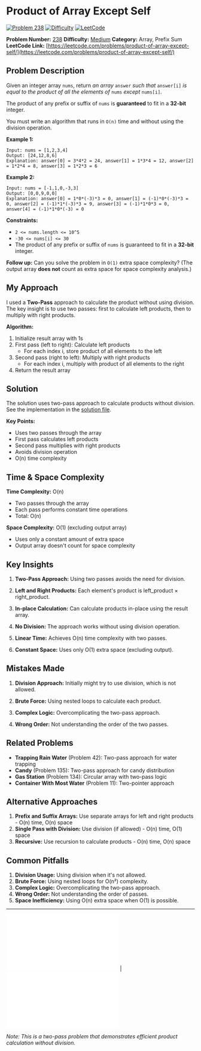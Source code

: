 # Product of Array Except Self

[![Problem 238](https://img.shields.io/badge/Problem-238-blue?style=for-the-badge&logo=leetcode)](https://leetcode.com/problems/product-of-array-except-self/)
[![Difficulty](https://img.shields.io/badge/Difficulty-Medium-orange?style=for-the-badge)](https://leetcode.com/problemset/?difficulty=MEDIUM)
[![LeetCode](https://img.shields.io/badge/LeetCode-View%20Problem-orange?style=for-the-badge&logo=leetcode)](https://leetcode.com/problems/product-of-array-except-self/)

**Problem Number:** [238](https://leetcode.com/problems/product-of-array-except-self/)
**Difficulty:** [Medium](https://leetcode.com/problemset/?difficulty=MEDIUM)
**Category:** Array, Prefix Sum
**LeetCode Link:** [https://leetcode.com/problems/product-of-array-except-self/](https://leetcode.com/problems/product-of-array-except-self/)

## Problem Description

Given an integer array `nums`, return *an array* `answer` *such that* `answer[i]` *is equal to the product of all the elements of* `nums` *except* `nums[i]`.

The product of any prefix or suffix of `nums` is **guaranteed** to fit in a **32-bit** integer.

You must write an algorithm that runs in `O(n)` time and without using the division operation.

**Example 1:**
```
Input: nums = [1,2,3,4]
Output: [24,12,8,6]
Explanation: answer[0] = 3*4*2 = 24, answer[1] = 1*3*4 = 12, answer[2] = 1*2*4 = 8, answer[3] = 1*2*3 = 6
```

**Example 2:**
```
Input: nums = [-1,1,0,-3,3]
Output: [0,0,9,0,0]
Explanation: answer[0] = 1*0*(-3)*3 = 0, answer[1] = (-1)*0*(-3)*3 = 0, answer[2] = (-1)*1*(-3)*3 = 9, answer[3] = (-1)*1*0*3 = 0, answer[4] = (-1)*1*0*(-3) = 0
```

**Constraints:**
- `2 <= nums.length <= 10^5`
- `-30 <= nums[i] <= 30`
- The product of any prefix or suffix of `nums` is guaranteed to fit in a **32-bit** integer.

**Follow up:** Can you solve the problem in `O(1)` extra space complexity? (The output array **does not** count as extra space for space complexity analysis.)

## My Approach

I used a **Two-Pass** approach to calculate the product without using division. The key insight is to use two passes: first to calculate left products, then to multiply with right products.

**Algorithm:**
1. Initialize result array with 1s
2. First pass (left to right): Calculate left products
   - For each index i, store product of all elements to the left
3. Second pass (right to left): Multiply with right products
   - For each index i, multiply with product of all elements to the right
4. Return the result array

## Solution

The solution uses two-pass approach to calculate products without division. See the implementation in the [solution file](../exercises/238.product-of-array-except-self.py).

**Key Points:**
- Uses two passes through the array
- First pass calculates left products
- Second pass multiplies with right products
- Avoids division operation
- O(n) time complexity

## Time & Space Complexity

**Time Complexity:** O(n)
- Two passes through the array
- Each pass performs constant time operations
- Total: O(n)

**Space Complexity:** O(1) (excluding output array)
- Uses only a constant amount of extra space
- Output array doesn't count for space complexity

## Key Insights

1. **Two-Pass Approach:** Using two passes avoids the need for division.

2. **Left and Right Products:** Each element's product is left_product × right_product.

3. **In-place Calculation:** Can calculate products in-place using the result array.

4. **No Division:** The approach works without using division operation.

5. **Linear Time:** Achieves O(n) time complexity with two passes.

6. **Constant Space:** Uses only O(1) extra space (excluding output).

## Mistakes Made

1. **Division Approach:** Initially might try to use division, which is not allowed.

2. **Brute Force:** Using nested loops to calculate each product.

3. **Complex Logic:** Overcomplicating the two-pass approach.

4. **Wrong Order:** Not understanding the order of the two passes.

## Related Problems

- **Trapping Rain Water** (Problem 42): Two-pass approach for water trapping
- **Candy** (Problem 135): Two-pass approach for candy distribution
- **Gas Station** (Problem 134): Circular array with two-pass logic
- **Container With Most Water** (Problem 11): Two-pointer approach

## Alternative Approaches

1. **Prefix and Suffix Arrays:** Use separate arrays for left and right products - O(n) time, O(n) space
2. **Single Pass with Division:** Use division (if allowed) - O(n) time, O(1) space
3. **Recursive:** Use recursion to calculate products - O(n) time, O(n) space

## Common Pitfalls

1. **Division Usage:** Using division when it's not allowed.
2. **Brute Force:** Using nested loops for O(n²) complexity.
3. **Complex Logic:** Overcomplicating the two-pass approach.
4. **Wrong Order:** Not understanding the order of passes.
5. **Space Inefficiency:** Using O(n) extra space when O(1) is possible.

---

[![Back to Index](../../README.md#-problem-index)](../../README.md#-problem-index) | [![View Solution](../exercises/238.product-of-array-except-self.py)](../exercises/238.product-of-array-except-self.py)

*Note: This is a two-pass problem that demonstrates efficient product calculation without division.*
